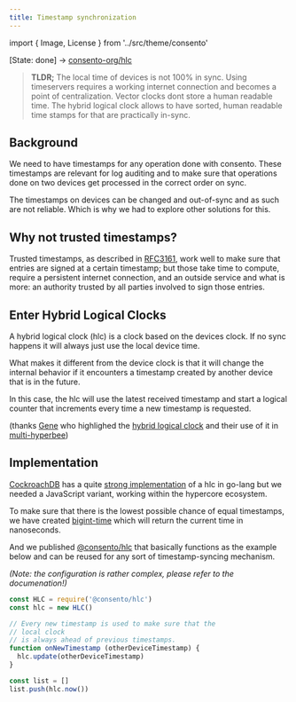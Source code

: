 ```yaml
---
title: Timestamp synchronization
---
```

import { Image, License } from '../src/theme/consento'

[State: done] → [consento-org/hlc](https://github.com/consento-org/hlc)

> **TLDR;** The local time of devices is not 100% in sync. Using timeservers requires a working internet connection and becomes a point of centralization. Vector clocks dont store a human readable time. The hybrid logical clock allows to have sorted, human readable time stamps for that are practically in-sync.

## Background

We need to have timestamps for any operation done with consento. These timestamps are relevant for log auditing and to make sure that operations done on two devices get processed in the correct order on sync.

The timestamps on devices can be changed and out-of-sync and as such are not reliable. Which is why we had to explore other solutions for this.

## Why not trusted timestamps?

Trusted timestamps, as described in [RFC3161](https://www.ietf.org/rfc/rfc3161.txt), work well to make sure that entries are signed at a certain timestamp; but those take time to compute, require a persistent internet connection, and an outside service and what is more: an authority trusted by all parties involved to sign those entries.

## Enter Hybrid Logical Clocks

A hybrid logical clock (hlc) is a clock based on the devices clock. If no sync happens it will always just use the local device time.

What makes it different from the device clock is that it will change the internal behavior if it encounters a timestamp created by another device that is in the future.

In this case, the hlc will use the latest received timestamp and start a logical counter that increments every time a new timestamp is requested.

(thanks [Gene](https://github.com/urbien) who highlighed the [hybrid logical clock](http://muratbuffalo.blogspot.com/2014/07/hybrid-logical-clocks.html) and their use of it in [multi-hyperbee](https://github.com/tradle/multi-hyperbee))

## Implementation

[CockroachDB](https://www.cockroachlabs.com/) has a quite [strong implementation](https://github.com/cockroachdb/cockroach/blob/663fcf17cb8789a2c46a719e0107a15400eee918/pkg/util/hlc/hlc.go) of a hlc in go-lang but we needed a JavaScript variant, working within the hypercore ecosystem.

To make sure that there is the lowest possible chance of equal timestamps, we have created [bigint-time](https://github.com/consento-org/bigint-time) which will return the current time in nanoseconds.

And we published [@consento/hlc](https://github.com/consento-org/hlc) that basically functions as the example below and can be reused for any sort of timestamp-syncing mechanism.

_(Note: the configuration is rather complex, please refer to the documenation!)_

```javascript
const HLC = require('@consento/hlc')
const hlc = new HLC()

// Every new timestamp is used to make sure that the
// local clock
// is always ahead of previous timestamps.
function onNewTimestamp (otherDeviceTimestamp) {
  hlc.update(otherDeviceTimestamp)
}

const list = []
list.push(hlc.now())
```

<License author="martin" license="CC-BY" year="2021"  />
